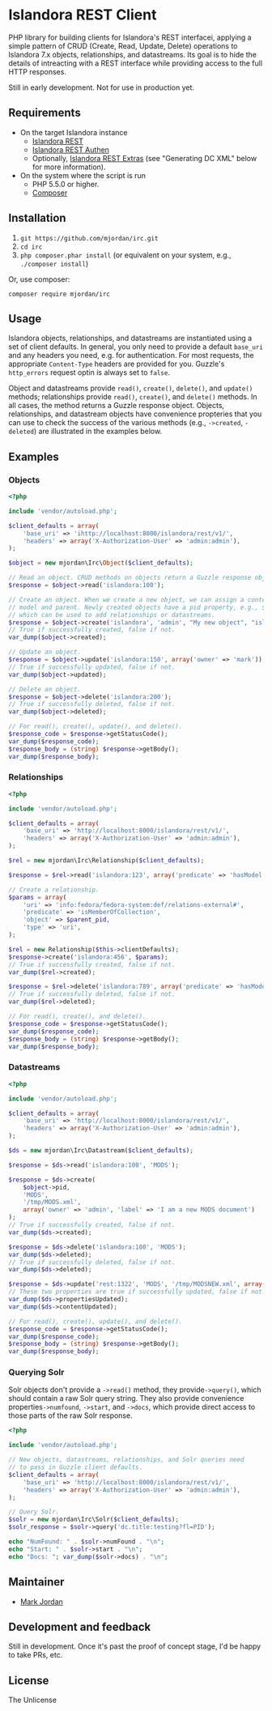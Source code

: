 # Islandora REST Client

PHP library for building clients for Islandora's REST interfacei, applying a simple pattern of CRUD (Create, Read, Update, Delete) operations to Islandora 7.x objects, relationships, and datastreams. Its goal is to hide the details of intreacting with a REST interface while providing access to the full HTTP responses.

Still in early development. Not for use in production yet.

## Requirements

* On the target Islandora instance
  * [Islandora REST](https://github.com/discoverygarden/islandora_rest)
  * [Islandora REST Authen](https://github.com/mjordan/islandora_rest_authen)
  * Optionally, [Islandora REST Extras](https://github.com/mjordan/islandora_rest_extras) (see "Generating DC XML" below for more information).
* On the system where the script is run
  * PHP 5.5.0 or higher.
  * [Composer](https://getcomposer.org)

## Installation

1. `git https://github.com/mjordan/irc.git`
1. `cd irc`
1. `php composer.phar install` (or equivalent on your system, e.g., `./composer install`)

Or, use composer:

```
composer require mjordan/irc
```

## Usage

Islandora objects, relationships, and datastreams are instantiated using a set of client defaults. In general, you only need to provide a default `base_uri` and any headers you need, e.g. for authentication. For most requests, the appropriate `Content-Type` headers are provided for you. Guzzle's `http_errors` request optin is always set to `false`.

Object and datastreams provide `read()`, `create()`, `delete()`, and `update()` methods; relationships provide `read()`, `create()`, and `delete()` methods. In all cases, the method returns a Guzzle response object. Objects, relationships, and datastream objects have convenience propteries that you can use to check the success of the various methods (e.g., `->created`, `-deleted`) are illustrated in the examples below.

## Examples

### Objects

```php
<?php

include 'vendor/autoload.php';

$client_defaults = array(
    'base_uri' => 'ihttp://localhost:8000/islandora/rest/v1/',
    'headers' => array('X-Authorization-User' => 'admin:admin'),
);

$object = new mjordan\Irc\Object($client_defaults);

// Read an object. CRUD methods on objects return a Guzzle response object.
$response = $object->read('islandora:100');

// Create an object. When we create a new object, we can assign a content
// model and parent. Newly created objects have a pid property, e.g., $object->pid,
// which can be used to add relationships or datastreams.
$response = $object->create('islandora', 'admin', "My new object", "islandora:sp_basic_image", "islandora:testcollection");
// True if successfully created, false if not.
var_dump($object->created);

// Update an object.
$response = $object->update('islandora:150', array('owner' => 'mark'));
// True if successfully updated, false if not.
var_dump($object->updated);

// Delete an object.
$response = $object->delete('islandora:200');
// True if successfully deleted, false if not.
var_dump($object->deleted);

// For read(), create(), update(), and delete().
$response_code = $response->getStatusCode();
var_dump($response_code);
$response_body = (string) $response->getBody();
var_dump($response_body);
```

### Relationships

```php
<?php

include 'vendor/autoload.php';

$client_defaults = array(
    'base_uri' => 'http://localhost:8000/islandora/rest/v1/',
    'headers' => array('X-Authorization-User' => 'admin:admin'),
);

$rel = new mjordan\Irc\Relationship($client_defaults);

$response = $rel->read('islandora:123', array('predicate' => 'hasModel', 'uri' => 'info:fedora/fedora-system:def/model#'));

// Create a relationship.
$params = array(
    'uri' => 'info:fedora/fedora-system:def/relations-external#',
    'predicate' => 'isMemberOfCollection',
    'object' => $parent_pid,
    'type' => 'uri',
);

$rel = new Relationship($this->clientDefaults);
$response->create('islandora:456', $params);
// True if successfully created, false if not.
var_dump($rel->created);

$response = $rel->delete('islandora:789', array('predicate' => 'hasModel', 'uri' => 'info:fedora/fedora-system:def/model#'));
// True if successfully deleted, false if not.
var_dump($rel->deleted);

// For read(), create(), and delete().
$response_code = $response->getStatusCode();
var_dump($response_code);
$response_body = (string) $response->getBody();
var_dump($response_body);
```

### Datastreams

```php
<?php

include 'vendor/autoload.php';

$client_defaults = array(
    'base_uri' => 'http://localhost:8000/islandora/rest/v1/',
    'headers' => array('X-Authorization-User' => 'admin:admin'),
);

$ds = new mjordan\Irc\Datastream($client_defaults);

$response = $ds->read('islandora:100', 'MODS');

$response = $ds->create(
	$object->pid,
	'MODS',
	'/tmp/MODS.xml',
	array('owner' => 'admin', 'label' => 'I am a new MODS document')
);
// True if successfully created, false if not.
var_dump($ds->created);

$response = $ds->delete('islandora:100', 'MODS');
var_dump($ds->deleted);
// True if successfully deleted, false if not.
var_dump($ds->deleted);

$response = $ds->update('rest:1322', 'MODS', '/tmp/MODSNEW.xml', array('label' => 'Let us try that again.'));
// These two properties are true if successfully updated, false if not.
var_dump($ds->propertiesUpdated);
var_dump($ds->contentUpdated);

// For read(), create(), update(), and delete().
$response_code = $response->getStatusCode();
var_dump($response_code);
$response_body = (string) $response->getBody();
var_dump($response_body);
```

### Querying Solr

Solr objects don't provide a `->read()` method, they provide`->query()`, which should contain a raw Solr query string. They also provide convenience properties`->numfound`, `->start`, and `->docs`, which provide direct access to those parts of the raw Solr response.

```php
<?php

include 'vendor/autoload.php';

// New objects, datastreams, relationships, and Solr queries need
// to pass in Guzzle client defaults.
$client_defaults = array(
    'base_uri' => 'http://localhost:8000/islandora/rest/v1/',
    'headers' => array('X-Authorization-User' => 'admin:admin'),
);

// Query Solr.
$solr = new mjordan\Irc\Solr($client_defaults);
$solr_response = $solr->query('dc.title:testing?fl=PID');

echo "NumFound: " . $solr->numFound . "\n";
echo "Start: " . $solr->start . "\n";
echo "Docs: "; var_dump($solr->docs) . "\n";
```

## Maintainer

* [Mark Jordan](https://github.com/mjordan)

## Development and feedback

Still in development. Once it's past the proof of concept stage, I'd be happy to take PRs, etc.

## License

The Unlicense
